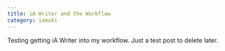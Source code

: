 ```yaml
---
title: iA Writer and the Workflow
category: iamski
---
```

Testing getting iA Writer into my workflow. Just a test post to delete later.